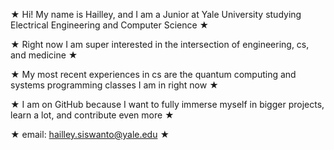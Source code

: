 ★ Hi! My name is Hailley, and I am a Junior at Yale University studying Electrical Engineering and Computer Science ★

★ Right now I am super interested in the intersection of engineering, cs, and medicine ★

★ My most recent experiences in cs are the quantum computing and systems programming classes I am in right now ★

★ I am on GitHub because I want to fully immerse myself in bigger projects, learn a lot, and contribute even more ★

★ email: hailley.siswanto@yale.edu ★

<!---
hailleysiswanto/hailleysiswanto is a ✨ special ✨ repository because its `README.md` (this file) appears on your GitHub profile.
You can click the Preview link to take a look at your changes.
--->

